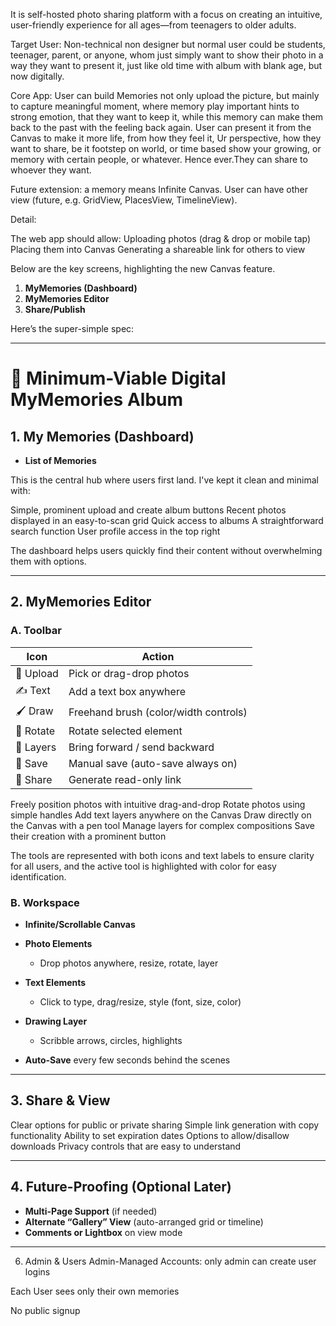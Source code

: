 It is self-hosted photo sharing platform with a focus on creating an intuitive, user-friendly experience for all ages—from teenagers to older adults.

Target User:
Non-technical non designer but normal user could be students, teenager, parent, or anyone, whom just simply want to show their photo in a way they want to present it, just like old time with album with blank age, but now digitally.

Core App:
User can build Memories not only upload the picture, but mainly to capture meaningful moment, where memory play important hints to strong emotion, that they want to keep it, while this memory can make them back to the past with the feeling back again. User can present it from the Canvas to make it more life, from how they feel it, Ur perspective, how they want to share, be it footstep on world, or time based show your growing, or memory with certain people, or whatever. Hence ever.They can share to whoever they want.

Future extension:
a memory means Infinite Canvas. User can have other view (future, e.g. GridView, PlacesView, TimelineView).

Detail:

The web app should allow:
Uploading photos (drag & drop or mobile tap)
Placing them into Canvas
Generating a shareable link for others to view

Below are the key screens, highlighting the new Canvas feature.

1. **MyMemories (Dashboard)**
2. **MyMemories Editor**
3. **Share/Publish**

Here’s the super-simple spec:

---

# 📕 Minimum-Viable Digital MyMemories Album

## 1. My Memories (Dashboard)

- **List of Memories**

This is the central hub where users first land. I've kept it clean and minimal with:

Simple, prominent upload and create album buttons
Recent photos displayed in an easy-to-scan grid
Quick access to albums
A straightforward search function
User profile access in the top right

The dashboard helps users quickly find their content without overwhelming them with options.

---

## 2. MyMemories Editor

### A. Toolbar

| Icon      | Action                                |
| --------- | ------------------------------------- |
| 📁 Upload | Pick or drag-drop photos              |
| ✍️ Text   | Add a text box anywhere               |
| 🖌️ Draw   | Freehand brush (color/width controls) |
| 🔄 Rotate | Rotate selected element               |
| 📑 Layers | Bring forward / send backward         |
| 💾 Save   | Manual save (auto-save always on)     |
| 🔗 Share  | Generate read-only link               |

Freely position photos with intuitive drag-and-drop
Rotate photos using simple handles
Add text layers anywhere on the Canvas
Draw directly on the Canvas with a pen tool
Manage layers for complex compositions
Save their creation with a prominent button

The tools are represented with both icons and text labels to ensure clarity for all users, and the active tool is highlighted with color for easy identification.

### B. Workspace

- **Infinite/Scrollable Canvas**
- **Photo Elements**

  - Drop photos anywhere, resize, rotate, layer

- **Text Elements**

  - Click to type, drag/resize, style (font, size, color)

- **Drawing Layer**

  - Scribble arrows, circles, highlights

- **Auto-Save** every few seconds behind the scenes

---

## 3. Share & View

Clear options for public or private sharing
Simple link generation with copy functionality
Ability to set expiration dates
Options to allow/disallow downloads
Privacy controls that are easy to understand

---

## 4. Future-Proofing (Optional Later)

- **Multi-Page Support** (if needed)
- **Alternate “Gallery” View** (auto-arranged grid or timeline)
- **Comments or Lightbox** on view mode

---

6. Admin & Users
   Admin-Managed Accounts: only admin can create user logins

Each User sees only their own memories

No public signup
